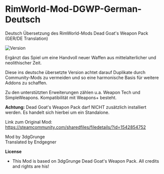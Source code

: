 # RimWorld-Mod-DGWP-German-Deutsch
Deutsch Übersetzung des RimWorld-Mods Dead Goat's Weapon Pack (GER/DE Translation)

<img src="https://camo.githubusercontent.com/1e4f97e52db576a793e373a27c2de38c026bb3f1/68747470733a2f2f696d672e736869656c64732e696f2f62616467652f52696d776f726c642d312e302d677265656e2e737667" alt="Version" data-canonical-src="https://img.shields.io/badge/Rimworld-1.0-green.svg" style="max-width:100%;"></a>

Ergänzt das Spiel um eine Handvoll neuer Waffen aus mittelalterlicher und neolithischer Zeit.

Diese ins deutsche übersetzte Version achtet darauf Duplikate durch Community-Mods zu vermeiden und so eine harmonische Basis für weitere Addons zu schaffen.

Zu den unterstützten Erweiterungen zählen u.a. Weapon Tech und SimpleWeapons. Kompatibilität mit Weapons+ besteht.

<b>Achtung:</b> Dead Goat's Weapon Pack darf NICHT zusätzlich installiert werden. Es handelt sich hierbei um ein Standalone.

Link zum Original Mod: https://steamcommunity.com/sharedfiles/filedetails/?id=1542854752<br>

Mod by 3dgGrunge<br>
Translated by Endgegner<br>

<b>License</b>
- This Mod is based on 3dgGrunge Dead Goat's Weapon Pack. All credits and rights are his!
